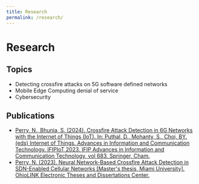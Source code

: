 ```yaml
---
title: Research
permalink: /research/
---
```

# Research

## Topics
- Detecting crossfire attacks on 5G software defined networks
- Mobile Edge Computing denial of service
- Cybersecurity

## Publications
- [Perry, N., Bhunia, S. \(2024\). Crossfire Attack Detection in 6G Networks with the Internet of Things \(IoT\). In: Puthal, D., Mohanty, S., Choi, BY. \(eds\) Internet of Things. Advances in Information and Communication Technology. IFIPIoT 2023. IFIP Advances in Information and Communication Technology, vol 683. Springer, Cham.](https://doi.org/10.1007/978-3-031-45878-1_19)
- [Perry, N. \(2023\). Neural Network-Based Crossfire Attack Detection in SDN-Enabled Cellular Networks \[Master's thesis, Miami University\]. OhioLINK Electronic Theses and Dissertations Center.](http://rave.ohiolink.edu/etdc/view?acc_num=miami1689073041698329)
